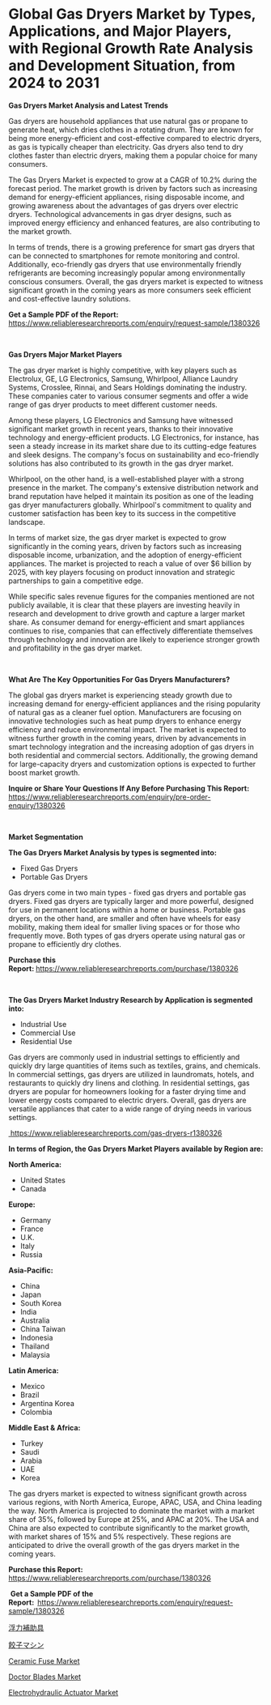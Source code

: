 <p><h1>Global Gas Dryers Market by Types, Applications, and Major Players, with Regional Growth Rate Analysis and Development Situation, from 2024 to 2031</h1></p><p><strong>Gas Dryers Market Analysis and Latest Trends</strong></p>
<p><p>Gas dryers are household appliances that use natural gas or propane to generate heat, which dries clothes in a rotating drum. They are known for being more energy-efficient and cost-effective compared to electric dryers, as gas is typically cheaper than electricity. Gas dryers also tend to dry clothes faster than electric dryers, making them a popular choice for many consumers.</p><p>The Gas Dryers Market is expected to grow at a CAGR of 10.2% during the forecast period. The market growth is driven by factors such as increasing demand for energy-efficient appliances, rising disposable income, and growing awareness about the advantages of gas dryers over electric dryers. Technological advancements in gas dryer designs, such as improved energy efficiency and enhanced features, are also contributing to the market growth.</p><p>In terms of trends, there is a growing preference for smart gas dryers that can be connected to smartphones for remote monitoring and control. Additionally, eco-friendly gas dryers that use environmentally friendly refrigerants are becoming increasingly popular among environmentally conscious consumers. Overall, the gas dryers market is expected to witness significant growth in the coming years as more consumers seek efficient and cost-effective laundry solutions.</p></p>
<p><strong>Get a Sample PDF of the Report:&nbsp;</strong> <a href="https://www.reliableresearchreports.com/enquiry/request-sample/1380326">https://www.reliableresearchreports.com/enquiry/request-sample/1380326</a></p>
<p>&nbsp;</p>
<p><strong>Gas Dryers Major Market Players</strong></p>
<p><p>The gas dryer market is highly competitive, with key players such as Electrolux, GE, LG Electronics, Samsung, Whirlpool, Alliance Laundry Systems, Crosslee, Rinnai, and Sears Holdings dominating the industry. These companies cater to various consumer segments and offer a wide range of gas dryer products to meet different customer needs.</p><p>Among these players, LG Electronics and Samsung have witnessed significant market growth in recent years, thanks to their innovative technology and energy-efficient products. LG Electronics, for instance, has seen a steady increase in its market share due to its cutting-edge features and sleek designs. The company's focus on sustainability and eco-friendly solutions has also contributed to its growth in the gas dryer market.</p><p>Whirlpool, on the other hand, is a well-established player with a strong presence in the market. The company's extensive distribution network and brand reputation have helped it maintain its position as one of the leading gas dryer manufacturers globally. Whirlpool's commitment to quality and customer satisfaction has been key to its success in the competitive landscape.</p><p>In terms of market size, the gas dryer market is expected to grow significantly in the coming years, driven by factors such as increasing disposable income, urbanization, and the adoption of energy-efficient appliances. The market is projected to reach a value of over $6 billion by 2025, with key players focusing on product innovation and strategic partnerships to gain a competitive edge.</p><p>While specific sales revenue figures for the companies mentioned are not publicly available, it is clear that these players are investing heavily in research and development to drive growth and capture a larger market share. As consumer demand for energy-efficient and smart appliances continues to rise, companies that can effectively differentiate themselves through technology and innovation are likely to experience stronger growth and profitability in the gas dryer market.</p></p>
<p>&nbsp;</p>
<p><strong>What Are The Key Opportunities For Gas Dryers Manufacturers?</strong></p>
<p><p>The global gas dryers market is experiencing steady growth due to increasing demand for energy-efficient appliances and the rising popularity of natural gas as a cleaner fuel option. Manufacturers are focusing on innovative technologies such as heat pump dryers to enhance energy efficiency and reduce environmental impact. The market is expected to witness further growth in the coming years, driven by advancements in smart technology integration and the increasing adoption of gas dryers in both residential and commercial sectors. Additionally, the growing demand for large-capacity dryers and customization options is expected to further boost market growth.</p></p>
<p><strong>Inquire or Share Your Questions If Any Before Purchasing This Report:</strong> <a href="https://www.reliableresearchreports.com/enquiry/pre-order-enquiry/1380326">https://www.reliableresearchreports.com/enquiry/pre-order-enquiry/1380326</a></p>
<p>&nbsp;</p>
<p><strong>Market Segmentation</strong></p>
<p><strong>The Gas Dryers Market Analysis by types is segmented into:</strong></p>
<p><ul><li>Fixed Gas Dryers</li><li>Portable Gas Dryers</li></ul></p>
<p><p>Gas dryers come in two main types - fixed gas dryers and portable gas dryers. Fixed gas dryers are typically larger and more powerful, designed for use in permanent locations within a home or business. Portable gas dryers, on the other hand, are smaller and often have wheels for easy mobility, making them ideal for smaller living spaces or for those who frequently move. Both types of gas dryers operate using natural gas or propane to efficiently dry clothes.</p></p>
<p><strong>Purchase this Report:&nbsp;</strong><a href="https://www.reliableresearchreports.com/purchase/1380326">https://www.reliableresearchreports.com/purchase/1380326</a></p>
<p>&nbsp;</p>
<p><strong>The Gas Dryers Market Industry Research by Application is segmented into:</strong></p>
<p><ul><li>Industrial Use</li><li>Commercial Use</li><li>Residential Use</li></ul></p>
<p><p>Gas dryers are commonly used in industrial settings to efficiently and quickly dry large quantities of items such as textiles, grains, and chemicals. In commercial settings, gas dryers are utilized in laundromats, hotels, and restaurants to quickly dry linens and clothing. In residential settings, gas dryers are popular for homeowners looking for a faster drying time and lower energy costs compared to electric dryers. Overall, gas dryers are versatile appliances that cater to a wide range of drying needs in various settings.</p></p>
<p><a href="https://www.reliableresearchreports.com/gas-dryers-r1380326">&nbsp;https://www.reliableresearchreports.com/gas-dryers-r1380326</a></p>
<p><strong>In terms of Region, the Gas Dryers Market Players available by Region are:</strong></p>
<p>
    <p> <strong> North America: </strong>
        <ul>
            <li>United States</li>
            <li>Canada</li>
        </ul>
        </p> 
    <p> <strong> Europe: </strong>
        <ul>
            <li>Germany</li>
            <li>France</li>
            <li>U.K.</li>
            <li>Italy</li>
            <li>Russia</li>
        </ul>
        </p> 
    <p> <strong> Asia-Pacific: </strong>
        <ul>
            <li>China</li>
            <li>Japan</li>
            <li>South Korea</li>
            <li>India</li>
            <li>Australia</li>
            <li>China Taiwan</li>
            <li>Indonesia</li>
            <li>Thailand</li>
            <li>Malaysia</li>
        </ul>
        </p> 
    <p> <strong> Latin America: </strong>
        <ul>
            <li>Mexico</li>
            <li>Brazil</li>
            <li>Argentina Korea</li>
            <li>Colombia</li>
        </ul>
        </p> 
    <p> <strong> Middle East & Africa: </strong>
        <ul>
            <li>Turkey</li>
            <li>Saudi</li>
            <li>Arabia</li>
            <li>UAE</li>
            <li>Korea</li>
        </ul>
    </p>
    </p>
<p><p>The gas dryers market is expected to witness significant growth across various regions, with North America, Europe, APAC, USA, and China leading the way. North America is projected to dominate the market with a market share of 35%, followed by Europe at 25%, and APAC at 20%. The USA and China are also expected to contribute significantly to the market growth, with market shares of 15% and 5% respectively. These regions are anticipated to drive the overall growth of the gas dryers market in the coming years.</p></p>
<p><strong>Purchase this Report: </strong><a href="https://www.reliableresearchreports.com/purchase/1380326">https://www.reliableresearchreports.com/purchase/1380326</a></p>
<p>&nbsp;<strong>Get a Sample PDF of the Report:&nbsp;&nbsp;</strong><a href="https://www.reliableresearchreports.com/enquiry/request-sample/1380326">https://www.reliableresearchreports.com/enquiry/request-sample/1380326</a></p>
<p><strong></strong></p>
<p><p><a href="https://github.com/dzy793153605/Market-Research-Report-List-1/blob/main/277441935621.md">浮力補助具</a></p><p><a href="https://github.com/EthanMorar2011/Market-Research-Report-List-1/blob/main/891801935622.md">餃子マシン</a></p><p><a href="https://issuu.com/reportprime-2/docs/ceramic-fuse-market-size-2030.pptx">Ceramic Fuse Market</a></p><p><a href="https://github.com/Whitneyboyettebo9kiw7yr13/Market-Research-Report-List-2/blob/main/doctor-blades-market.md">Doctor Blades Market</a></p><p><a href="https://github.com/PeterParrish5/Market-Research-Report-List-4/blob/main/electrohydraulic-actuator-market.md">Electrohydraulic Actuator Market</a></p></p>